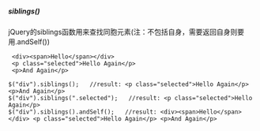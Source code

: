 ##### siblings()
jQuery的siblings函数用来查找同胞元素(注：不包括自身，需要返回自身则要用.andSelf())
```
 <div><span>Hello</span></div>  
 <p class="selected">Hello Again</p>  
 <p>And Again</p>  
  
$("div").siblings();   //result: <p class="selected">Hello Again</p> <p>And Again</p> 
$("div").siblings(".selected");   //result: <p class="selected">Hello Again</p>
$("div").siblings().andSelf();   //result: <div><span>Hello</span></div> <p class="selected">Hello Again</p> <p>And Again</p>  
```
